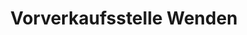 ---
title: "Vorverkaufsstelle Wenden"
url: /braunschweig/vorverkaufsstelle-wenden/
shop: Tickets
---